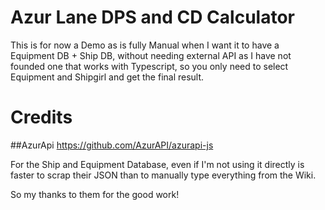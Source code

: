 # Azur Lane DPS and CD Calculator

This is for now a Demo as is fully Manual when I want it to have a Equipment DB + Ship DB, without needing external API as I have not founded one that works with Typescript, so you only need to select Equipment and Shipgirl and get the final result.


# Credits
##AzurApi
https://github.com/AzurAPI/azurapi-js

For the Ship and Equipment Database, even if I'm not using it directly is faster to scrap their JSON than to manually type everything from the Wiki.

So my thanks to them for the good work!
